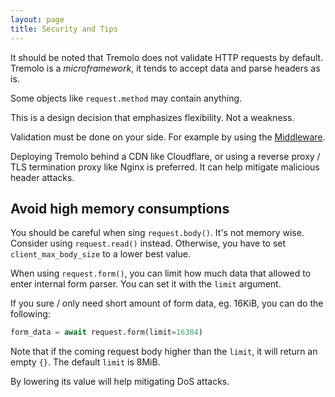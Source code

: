 ```yaml
---
layout: page
title: Security and Tips
---
```


It should be noted that Tremolo does not validate HTTP requests by default.
Tremolo is a *microframework*, it tends to accept data and parse headers as is.

Some objects like `request.method` may contain anything.

This is a design decision that emphasizes flexibility. Not a weakness.

Validation must be done on your side. For example by using the [Middleware](middleware.html).

Deploying Tremolo behind a CDN like Cloudflare, or using a reverse proxy / TLS termination proxy like Nginx is preferred. It can help mitigate malicious header attacks.

## Avoid high memory consumptions
You should be careful when sing `request.body()`. It's not memory wise. Consider using `request.read()` instead. Otherwise, you have to set `client_max_body_size` to a lower best value.

When using `request.form()`, you can limit how much data that allowed to enter internal form parser. You can set it with the `limit` argument.

If you sure / only need short amount of form data, eg. 16KiB, you can do the following:

```python
form_data = await request.form(limit=16384)
```

Note that if the coming request body higher than the `limit`, it will return an empty `{}`.
The default `limit` is 8MiB.

By lowering its value will help mitigating DoS attacks.
